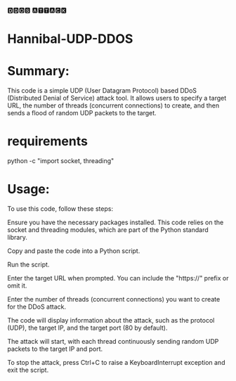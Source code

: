 🅳🅳🅾🆂      🅰🆃🆃🅰🅲🅺      

# Hannibal-UDP-DDOS
# Summary:
This code is a simple UDP (User Datagram Protocol) based DDoS (Distributed Denial of Service) attack tool. It allows users to specify a target URL, the number of threads (concurrent connections) to create, and then sends a flood of random UDP packets to the target.
# requirements
python -c "import socket, threading"

# Usage:
To use this code, follow these steps:

Ensure you have the necessary packages installed. This code relies on the socket and threading modules, which are part of the Python standard library.

Copy and paste the code into a Python script.

Run the script.

Enter the target URL when prompted. You can include the "https://" prefix or omit it.

Enter the number of threads (concurrent connections) you want to create for the DDoS attack.

The code will display information about the attack, such as the protocol (UDP), the target IP, and the target port (80 by default).

The attack will start, with each thread continuously sending random UDP packets to the target IP and port.

To stop the attack, press Ctrl+C to raise a KeyboardInterrupt exception and exit the script.

